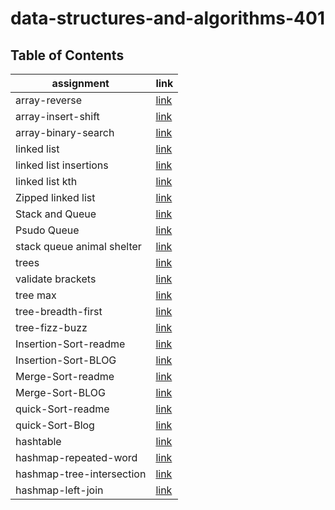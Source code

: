 # data-structures-and-algorithms-401

## Table of Contents

| assignment                         | link                                                  |
| -----------                        | -----------                                           |
| array-reverse                      | [link](array-reverse/README.md)                       |
| array-insert-shift                 | [link](array-insert-shift/README.md)                  |
| array-binary-search                | [link](array-binary-search/README.md)                 |  
| linked list                        | [link](linked-list/README.md)                         |
| linked list insertions             | [link](linked-list/linked-list-insertions-README.md)  |
| linked list kth                    | [link](linked-list-kth/README.md)                     |
| Zipped linked list                 | [link](linked-list-zip/README.md)                     |
| Stack and Queue                    | [link](stack-and-queue/README.md)                     |
| Psudo Queue                        | [link](stack-queue-pseudo/README.md)                  |
| stack queue animal shelter         | [link](stack-queue-animal-shelter/README.md)          |
| trees                              | [link](trees/README.md)                               |
| validate brackets                  | [link](stack-queue-brackets/README.md)                |
| tree max                           | [link](tree-max/README.md)                            |
| tree-breadth-first                 | [link](tree-breadth-first/README.md)                  |
| tree-fizz-buzz                     | [link](tree-fizz-buzz/README.md)                      |
| Insertion-Sort-readme              | [link](Insertion-Sort/README.md)                      |
| Insertion-Sort-BLOG                | [link](Insertion-Sort/BLOG.md)                        |
| Merge-Sort-readme                  | [link](mergeSort/README.md)                           |
| Merge-Sort-BLOG                    | [link](mergeSort/BLOG.md)                             |
| quick-Sort-readme                  | [link](quickSort/README.md)                           |
| quick-Sort-Blog                    | [link](quickSort/BLOG.md)                             |
| hashtable                          | [link](hashtable/README.md)                           |
| hashmap-repeated-word              | [link](hashmap-repeated-word/README.md)               |
| hashmap-tree-intersection          | [link](hashmap-tree-intersection/README.md)           |
| hashmap-left-join                  | [link](hashmap-left-join/README.md)                   |






















